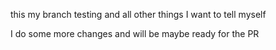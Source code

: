 this my branch testing and all other things I want to tell myself

I do some more changes and will be maybe ready for the PR
